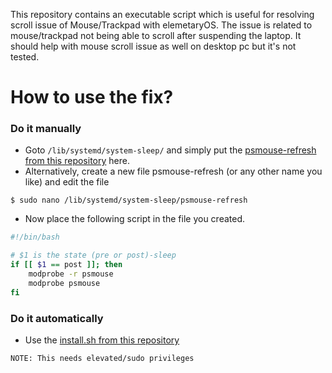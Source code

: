 This repository contains an executable script which is useful for resolving scroll issue of Mouse/Trackpad with elemetaryOS. 
The issue is related to mouse/trackpad not being able to scroll after suspending the laptop. It should help with mouse scroll issue as well on desktop pc but it's not tested.

# How to use the fix?
### Do it manually
+ Goto `/lib/systemd/system-sleep/` and simply put the [psmouse-refresh from this repository](https://github.com/muhammadmoazzam/eOS-MouseRestart/blob/master/psmouse-refresh) here.
+ Alternatively, create a new file psmouse-refresh (or any other name you like) and edit the file 
```console
$ sudo nano /lib/systemd/system-sleep/psmouse-refresh
```
  - Now place the following script in the file you created.
```bash
#!/bin/bash

# $1 is the state (pre or post)-sleep
if [[ $1 == post ]]; then
    modprobe -r psmouse
    modprobe psmouse
fi

```

### Do it automatically
- Use the [install.sh from this repository](https://github.com/muhammadmoazzam/eOS-MouseRestart/blob/master/install.sh)

`NOTE: This needs elevated/sudo privileges`
